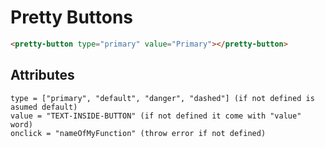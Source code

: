 # Pretty Buttons
```html
<pretty-button type="primary" value="Primary"></pretty-button>
```
## Attributes
	type = ["primary", "default", "danger", "dashed"] (if not defined is asumed default)
	value = "TEXT-INSIDE-BUTTON" (if not defined it come with "value" word)
	onclick = "nameOfMyFunction" (throw error if not defined)
